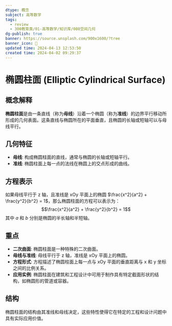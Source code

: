 ```yaml
---
dtype: 概念
subject: 高等数学
tags:
  - review
  - 300教育类/01-高等数学/知识库/008空间几何
dg-publish: true
banner: https://source.unsplash.com/900x1600/?tree
banner_icon: 🧠
updated time: 2024-04-13 12:53:50
created time: 2024-04-02 09:29:37
---
```

# 椭圆柱面 (Elliptic Cylindrical Surface)

## 概念解释
**椭圆柱面**是由一条直线（称为**母线**）沿着一个椭圆（称为**准线**）的边界平行移动所形成的几何表面。这条直线与椭圆所在的平面垂直，且椭圆的长轴或短轴可以与母线平行。

## 几何特征
- **母线**: 构成椭圆柱面的直线，通常与椭圆的长轴或短轴平行。
- **准线**: 椭圆柱面上每一点的法线在椭圆上的交点形成的曲线。

## 方程表示
如果母线平行于 z 轴，且准线是 xOy 平面上的椭圆 $\frac{x^2}{a^2} + \frac{y^2}{b^2} = 1$，那么椭圆柱面的方程可以表示为：
$$\frac{x^2}{a^2} + \frac{y^2}{b^2} = 1$$
其中 $a$ 和 $b$ 分别是椭圆的半长轴和半短轴。

## 重点
- **二次曲面**: 椭圆柱面是一种特殊的二次曲面。
- **母线与准线**: 母线平行于 z 轴，准线是 xOy 平面上的椭圆。
- **方程形式**: 方程描述了椭圆柱面上每一点与 xOy 平面的垂直距离与 x 和 y 坐标之间的比例关系。
- **应用实例**: 椭圆柱面在建筑和工程设计中可用于制作具有特定截面形状的结构，如椭圆形的管道或容器。

## 结构
椭圆柱面的结构由其准线和母线决定，这些特性使得它在特定的工程和设计问题中具有实际应用价值。

